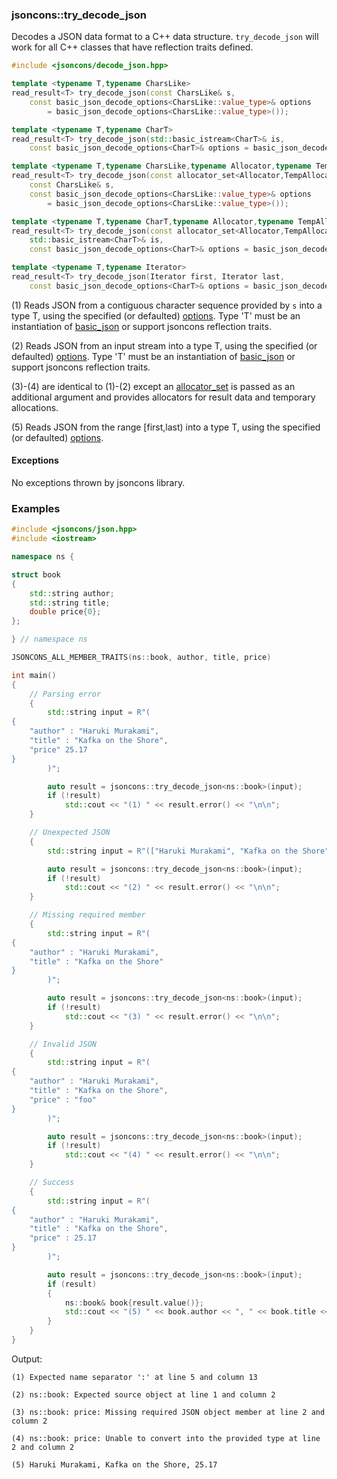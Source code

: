 ### jsoncons::try_decode_json

Decodes a JSON data format to a C++ data structure. `try_decode_json` will 
work for all C++ classes that have reflection traits defined.

```cpp
#include <jsoncons/decode_json.hpp>

template <typename T,typename CharsLike>
read_result<T> try_decode_json(const CharsLike& s,
    const basic_json_decode_options<CharsLike::value_type>& options 
        = basic_json_decode_options<CharsLike::value_type>());                                  (1) since 1.4.0

template <typename T,typename CharT>
read_result<T> try_decode_json(std::basic_istream<CharT>& is,
    const basic_json_decode_options<CharT>& options = basic_json_decode_options<CharT>());      (2) since 1.4.0

template <typename T,typename CharsLike,typename Allocator,typename TempAllocator>
read_result<T> try_decode_json(const allocator_set<Allocator,TempAllocator>& alloc_set,
    const CharsLike& s,
    const basic_json_decode_options<CharsLike::value_type>& options 
        = basic_json_decode_options<CharsLike::value_type>());                                  (3) (since 1.4.0)

template <typename T,typename CharT,typename Allocator,typename TempAllocator>
read_result<T> try_decode_json(const allocator_set<Allocator,TempAllocator>& alloc_set,
    std::basic_istream<CharT>& is,
    const basic_json_decode_options<CharT>& options = basic_json_decode_options<CharT>());      (4) (since 1.4.0)

template <typename T,typename Iterator>
read_result<T> try_decode_json(Iterator first, Iterator last,
    const basic_json_decode_options<CharT>& options = basic_json_decode_options<CharT>());      (5) since 1.4.0
```

(1) Reads JSON from a contiguous character sequence provided by `s` into a type T, using the specified (or defaulted) [options](basic_json_options.md). 
Type 'T' must be an instantiation of [basic_json](../basic_json.md) or support jsoncons reflection traits.

(2) Reads JSON from an input stream into a type T, using the specified (or defaulted) [options](basic_json_options.md). 
Type 'T' must be an instantiation of [basic_json](../basic_json.md) or support jsoncons reflection traits.

(3)-(4) are identical to (1)-(2) except an [allocator_set](allocator_set.md) is passed as an additional argument and
provides allocators for result data and temporary allocations.

(5) Reads JSON from the range [first,last) into a type T, using the specified (or defaulted) [options](basic_json_options.md). 

#### Exceptions

No exceptions thrown by jsoncons library.

### Examples

```cpp
#include <jsoncons/json.hpp>
#include <iostream>

namespace ns {

struct book
{
    std::string author;
    std::string title;
    double price{0};
};

} // namespace ns

JSONCONS_ALL_MEMBER_TRAITS(ns::book, author, title, price)

int main()
{
    // Parsing error
    {
        std::string input = R"(
{
    "author" : "Haruki Murakami", 
    "title" : "Kafka on the Shore",
    "price" 25.17        
}
        )";

        auto result = jsoncons::try_decode_json<ns::book>(input);
        if (!result)
            std::cout << "(1) " << result.error() << "\n\n";
    }

    // Unexpected JSON
    {
        std::string input = R"(["Haruki Murakami", "Kafka on the Shore", 25.17])";

        auto result = jsoncons::try_decode_json<ns::book>(input);
        if (!result)
            std::cout << "(2) " << result.error() << "\n\n";
    }

    // Missing required member
    {
        std::string input = R"(
{
    "author" : "Haruki Murakami", 
    "title" : "Kafka on the Shore"        
}
        )";

        auto result = jsoncons::try_decode_json<ns::book>(input);
        if (!result)
            std::cout << "(3) " << result.error() << "\n\n";
    }

    // Invalid JSON
    {
        std::string input = R"(
{
    "author" : "Haruki Murakami", 
    "title" : "Kafka on the Shore",
    "price" : "foo"        
}
        )";

        auto result = jsoncons::try_decode_json<ns::book>(input);
        if (!result)
            std::cout << "(4) " << result.error() << "\n\n";
    }

    // Success
    {
        std::string input = R"(
{
    "author" : "Haruki Murakami", 
    "title" : "Kafka on the Shore",
    "price" : 25.17        
}
        )";

        auto result = jsoncons::try_decode_json<ns::book>(input);
        if (result)            
        {
            ns::book& book{result.value()};
            std::cout << "(5) " << book.author << ", " << book.title << ", " << book.price << "\n\n";
        }
    }
}
```

Output:

```
(1) Expected name separator ':' at line 5 and column 13

(2) ns::book: Expected source object at line 1 and column 2

(3) ns::book: price: Missing required JSON object member at line 2 and column 2

(4) ns::book: price: Unable to convert into the provided type at line 2 and column 2

(5) Haruki Murakami, Kafka on the Shore, 25.17
```
